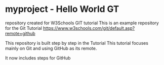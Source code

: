 # myproject - Hello World GT
repository created for W3Schools GIT tutorial
This is an example repository for the Git Tutorial https://www.w3schools.com/git/default.asp?remote=github

This repository is built step by step in the Tutorial
This tutorial focuses mainly on Git and using GitHub as its remote.

It now includes steps for GitHub
